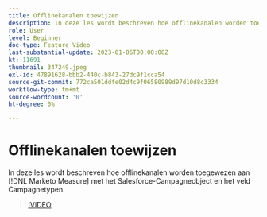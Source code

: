 ```yaml
---
title: Offlinekanalen toewijzen
description: In deze les wordt beschreven hoe offlinekanalen worden toegewezen aan [!DNL Marketo Measure] met het Salesforce-Campagneobject en het veld Campagnetypen.
role: User
level: Beginner
doc-type: Feature Video
last-substantial-update: 2023-01-06T00:00:00Z
kt: 11691
thumbnail: 347249.jpeg
exl-id: 47891628-bbb2-440c-b843-27dc9f1cca54
source-git-commit: 772ca501ddfe02d4c9f06580989d97d10d8c3334
workflow-type: tm+mt
source-wordcount: '0'
ht-degree: 0%

---
```


# Offlinekanalen toewijzen

In deze les wordt beschreven hoe offlinekanalen worden toegewezen aan [!DNL Marketo Measure] met het Salesforce-Campagneobject en het veld Campagnetypen.

>[!VIDEO](https://video.tv.adobe.com/v/347249/?quality=12&learn=on)

